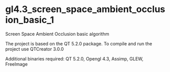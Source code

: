 gl4.3_screen_space_ambient_occlusion_basic_1
============================================

Screen Space Ambient Occlusion basic algorithm

The project is based on the QT 5.2.0 package.
To compile and run the project use QTCreator 3.0.0

Additional binaries required: 
QT 5.2.0, 
Opengl 4.3, 
Assimp, 
GLEW, 
FreeImage

